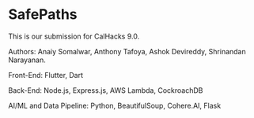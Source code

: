 # SafePaths
This is our submission for CalHacks 9.0.

Authors: Anaiy Somalwar, Anthony Tafoya, Ashok Devireddy, Shrinandan Narayanan.

Front-End: Flutter, Dart

Back-End: Node.js, Express.js, AWS Lambda, CockroachDB

AI/ML and Data Pipeline: Python, BeautifulSoup, Cohere.AI, Flask
